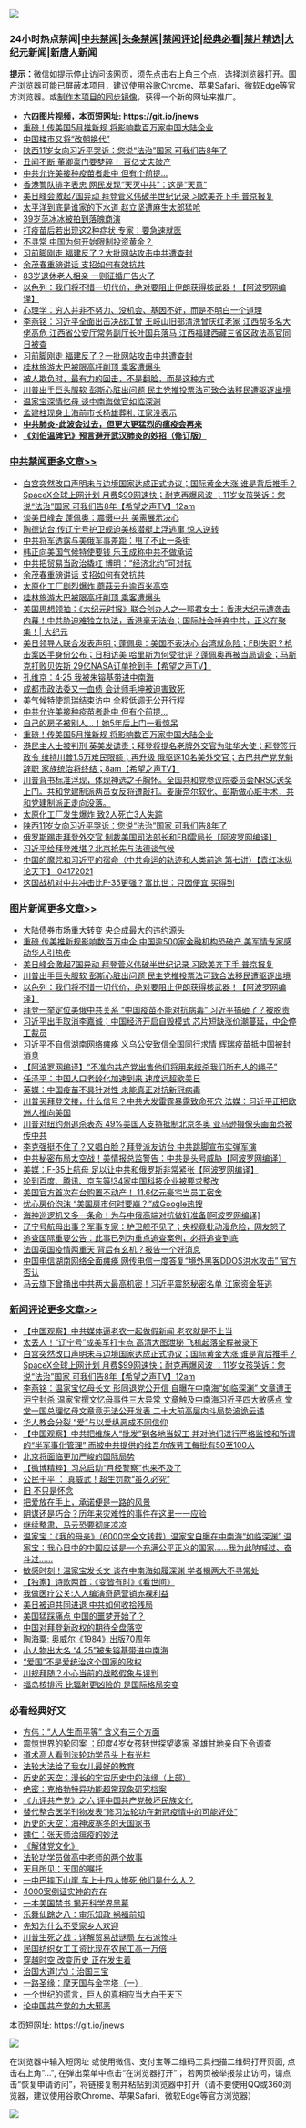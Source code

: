 ![](https://raw.githubusercontent.com/fqnews/bnews/master/64photo/fqnews-qr.jpg)

<div id="tt">
<h3>24小时热点禁闻|<a href="#%E4%B8%AD%E5%85%B1%E7%A6%81%E9%97%BB%E6%9B%B4%E5%A4%9A%E6%96%87%E7%AB%A0">中共禁闻</a>|<a href="#%E5%9B%BE%E7%89%87%E6%96%B0%E9%97%BB%E6%9B%B4%E5%A4%9A%E6%96%87%E7%AB%A0">头条禁闻</a>|<a href="#%E6%96%B0%E9%97%BB%E8%AF%84%E8%AE%BA%E6%9B%B4%E5%A4%9A%E6%96%87%E7%AB%A0">禁闻评论|<a href="#%E5%BF%85%E7%9C%8B%E7%BB%8F%E5%85%B8%E5%A5%BD%E6%96%87">经典必看|<a href="/video.md#%E7%A6%81%E7%89%87%E7%B2%BE%E9%80%89">禁片精选</a>|<a href="https://github.com/fqnews/djy/blob/master/gb/nf1351518.md#1">大纪元新闻</a>|<a href="https://github.com/fqnews/ntdtv/blob/master/gb/prog204.md#1">新唐人新闻</a></h3>
<div><b>提示：</b>微信如提示停止访问该网页，须先点击右上角三个点，选择浏览器打开。国产浏览器可能已屏蔽本项目，建议使用谷歌Chrome、苹果Safari、微软Edge等官方浏览器。或<a href="https://github.com/fqnews/bnews/blob/master/%E5%88%B6%E4%BD%9Cgit%E7%A6%81%E9%97%BB%E9%95%9C%E5%83%8F.md">制作本项目的同步镜像</a>，获得一个新的网址来推广。</div>
<ul>
<li><b><a href="http://d1.bdrive.tk/64.mp4" target="_blank">六四图片视频</a>，本页短网址: https://git.io/jnews</b></li>
<li><a href="/cbnews/20210417/1528373.md">重磅！传美国5月推新规 将影响数百万家中国大陆企业</a></li>
<li><a href="/finance/20210417/1528374.md">中国楼市又将“改朝换代”</a></li>
<li><a href="/cbnews/20210417/1528329.md">陕西11岁女向习近平哭诉：您说“法治”国家 可我们告8年了</a></li>
<li><a href="/comments/20210418/1528533.md">丑闻不断 董卿豪门要梦碎！ 百亿丈夫破产</a></li>
<li><a href="/cbnews/20210417/1528416.md">中共允许美接种疫苗者赴中 但有个前提…</a></li>
<li><a href="/cnnews/hknews/20210417/1528308.md">香港警队排字表忠 网民发现“天灭中共”：这是“天意”</a></li>
<li><a href="/topimagenews/20210418/1528546.md">美日峰会激起7国异动 拜登菅义伟破半世纪记录 习欧美齐下手 普京报复</a></li>
<li><a href="/headline/20210418/1528545.md">太平洋到底是谁家的下水道 赵立坚遭麻生太郎猛呛</a></li>
<li><a href="/yule/20210417/1528434.md">39岁范冰冰被拍到落魄商演</a></li>
<li><a href="/comments/20210418/1528519.md">打疫苗后若出现这2种症状 专家：要急速就医</a></li>
<li><a href="/cnnews/20210417/1528365.md">不寻常 中国为何开始限制投资黄金？</a></li>
<li><a href="/comments/20210417/1528378.md">习前脚刚走 福建反了？大批网站攻击中共遭查封</a></li>
<li><a href="/cbnews/20210418/1528600.md">余茂春重磅讲话 支招如何有效抗共</a></li>
<li><a href="/cnnews/20210417/1528375.md">83岁退休老人相亲 一则征婚广告火了</a></li>
<li><a href="/topimagenews/20210417/1528236.md">以色列：我们将不惜一切代价，绝对要阻止伊朗获得核武器！【阿波罗网编译】</a></li>
<li><a href="/funmedia/20210418/1528549.md">心理学：穷人并非不努力、没机会、基因不好，而是不明白一个道理</a></li>
<li><a href="/comments/20210417/1528285.md">李燕铭：习近平全面出击决战江曾 王岐山旧部清洗曾庆红老家 江西帮多名大佬高危 江西省公安厅常务副厅长叶国兵落马 江西福建西藏三省区政法高官同日被查</a></li>
<li><a href="/cnnews/20210418/1528473.md">习前脚刚走 福建反了？一批网站攻击中共遭查封</a></li>
<li><a href="/cbnews/20210418/1528598.md">桂林旅游大巴被限高杆削顶 乘客遭爆头</a></li>
<li><a href="/funmedia/20210418/1528548.md">被人欺负时，最有力的回击，不是翻脸，而是这种方式</a></li>
<li><a href="/topimagenews/20210418/1528510.md">川普出手巨头服软 彭斯心脏出问题 民主党推投票法可致合法移民遭驱逐出境</a></li>
<li><a href="/headline/20210418/1528547.md">温家宝深情忆母 谈中南海做官如临深渊</a></li>
<li><a href="/comments/20210417/1528377.md">孟建柱现身上海前市长杨雄葬礼 江家没表示</a></li>
<li><b><a href="/comments/20200211/1275071.md" target="_blank">中共肺炎-此波会过去，但更大更猛烈的瘟疫会再来</a></b></li>
<li><b><a href="/comments/20200207/1272816.md" target="_blank">《刘伯温碑记》预言避开武汉肺炎的妙招（修订版）</a></b></li>
</ul>
</div>

<div class="catlist">
<h3><a href="/cbnews/" target="_blank">中共禁闻</a><span><a href="/cbnews/" target="_blank" rel="nofollow">更多文章>></a></span></h3>
<ul>
<li><a href="/comments/20210418/1528766.md" target="_blank">白宫突然改口声明未与边境国家达成正式协议；国际黄金大涨 谁是背后推手？SpaceX全球上网计划 月费$99网速快；耐克再爆风波 ；11岁女孩哭诉：您说“法治”国家 可我们告8年【希望之声TV】12am</a></li>
<li><a href="/cbnews/20210418/1528753.md" target="_blank">谈美日峰会 蓬佩奥：震慑中共 美需展示决心</a></li>
<li><a href="/cbnews/20210418/1528750.md" target="_blank">陶德访台 传辽宁号护卫舰迫美核潜艇上浮逃窜 惊人逆转</a></li>
<li><a href="/cbnews/20210418/1528678.md" target="_blank">中共将军透露与美俄军事差距：甩了不止一条街</a></li>
<li><a href="/cbnews/20210418/1528642.md" target="_blank">韩正向美国气候特使要钱 乐玉成称中共不做承诺</a></li>
<li><a href="/cbnews/20210418/1528641.md" target="_blank">中共把贸易当政治撬杠 博明：“经济北约”可对抗</a></li>
<li><a href="/cbnews/20210418/1528600.md" target="_blank">余茂春重磅讲话 支招如何有效抗共</a></li>
<li><a href="/cbnews/20210418/1528599.md" target="_blank">太原化工厂剧烈爆炸 蘑菇云升逾百米高空</a></li>
<li><a href="/cbnews/20210418/1528598.md" target="_blank">桂林旅游大巴被限高杆削顶 乘客遭爆头</a></li>
<li><a href="/cbnews/20210418/1528595.md" target="_blank">美国思想领袖：《大纪元时报》联合创办人之一郭君女士：香港大纪元遭袭击内幕！中共胁迫难独立执法，香港毫无法治；国际社会唾弃中共，正义在聚集！| 大纪元</a></li>
<li><a href="/comments/20210418/1528559.md" target="_blank">美日领导人联合发表声明；蓬佩奥：美国不表决心 台湾就危险；FBI失职？枪击案凶手身份公布；日相访美 哈里斯为何受批评？蓬佩奥再被当局调查；马斯克打败贝佐斯 29亿NASA订单抢到手【希望之声TV】</a></li>
<li><a href="/cbnews/20210418/1528483.md" target="_blank">孔维京：4·25 我被朱镕基带进中南海</a></li>
<li><a href="/cbnews/20210418/1528482.md" target="_blank">成都市政法委又一血债 会计师毛坤被迫害致死</a></li>
<li><a href="/cbnews/20210418/1528471.md" target="_blank">美气候特使凯瑞结束访中 全程低调无公开行程</a></li>
<li><a href="/cbnews/20210417/1528416.md" target="_blank">中共允许美接种疫苗者赴中 但有个前提…</a></li>
<li><a href="/cbnews/20210417/1528384.md" target="_blank">自己的房子被别人…！她5年后上门一看惊呆</a></li>
<li><a href="/cbnews/20210417/1528373.md" target="_blank">重磅！传美国5月推新规 将影响数百万家中国大陆企业</a></li>
<li><a href="/comments/20210417/1528369.md" target="_blank">港民主人士被判刑  英美发谴责；拜登将提名老牌外交官为驻华大使；拜登签行政令 维持川普1.5万难民限额；再升级 俄驱逐10名美外交官；古巴共产党党魁辞职 家族统治将终结；8am【希望之声TV】</a></li>
<li><a href="/comments/20210417/1528353.md" target="_blank">川普背书标准浮现，体现神选之子胸怀。全国共和党参议院委员会NRSC送奖上门。共和党建制派两员女反将遭敲打。麦康奈尔软化、彭斯做心脏手术，共和党建制派正走向没落。</a></li>
<li><a href="/cbnews/20210417/1528330.md" target="_blank">太原化工厂发生爆炸 致2人死亡3人失踪</a></li>
<li><a href="/cbnews/20210417/1528329.md" target="_blank">陕西11岁女向习近平哭诉：您说“法治”国家 可我们告8年了</a></li>
<li><a href="/cbnews/20210417/1528295.md" target="_blank">俄罗斯踢走拜登外交官 制裁美国司法部长和FBI雷局长【阿波罗网编译】</a></li>
<li><a href="/cbnews/20210417/1528289.md" target="_blank">习近平给拜登难堪？北京抢先与法德谈气候</a></li>
<li><a href="/comments/20210417/1528251.md" target="_blank">中国的魔咒和习近平的宿命（中共命运的轨迹和人类前途  第七讲）【袁红冰纵论天下】 04172021</a></li>
<li><a href="/cbnews/20210417/1528217.md" target="_blank">这国战机对中共冲击比F-35更强？富比世：只因便宜 买得到</a></li>

</ul>
</div>
<div class="catlist">
<h3><a href="/topimagenews/" target="_blank">图片新闻</a><span><a href="/topimagenews/" target="_blank" rel="nofollow">更多文章>></a></span></h3>
<ul>
<li><a href="/topimagenews/20210418/1528749.md" target="_blank">大陆债券市场重大转变 央企成最大的违约源头</a></li>
<li><a href="/topimagenews/20210418/1528640.md" target="_blank">重磅 传美推新规影响数百万中企 中国逾500家金融机构恐破产 美军情专家感动华人引热传</a></li>
<li><a href="/topimagenews/20210418/1528546.md" target="_blank">美日峰会激起7国异动 拜登菅义伟破半世纪记录 习欧美齐下手 普京报复</a></li>
<li><a href="/topimagenews/20210418/1528510.md" target="_blank">川普出手巨头服软 彭斯心脏出问题 民主党推投票法可致合法移民遭驱逐出境</a></li>
<li><a href="/topimagenews/20210417/1528236.md" target="_blank">以色列：我们将不惜一切代价，绝对要阻止伊朗获得核武器！【阿波罗网编译】</a></li>
<li><a href="/topimagenews/20210417/1528095.md" target="_blank">拜登一举定位美俄中共关系 “中国疫苗不能对抗病毒” 习近平搞砸了？被脱责</a></li>
<li><a href="/topimagenews/20210416/1527678.md" target="_blank">习近平出手取消李嘉诚；中国经济开启自毁模式 芯片短缺涨价潮蔓延，中企停工裁员</a></li>
<li><a href="/topimagenews/20210416/1527579.md" target="_blank">习近平不自信湖南网络瘫痪 义乌公安致信全国同行求情 辉瑞疫苗抵中国被封消息</a></li>
<li><a href="/topimagenews/20210416/1527526.md" target="_blank">【阿波罗网编译】“不准向共产党出售他们将用来绞杀我们所有人的绳子”</a></li>
<li><a href="/topimagenews/20210416/1527443.md" target="_blank">任泽平：中国人口老龄化加速到来 速度远超欧美日</a></li>
<li><a href="/topimagenews/20210416/1527386.md" target="_blank">英媒：中国疫苗不具针对性 未能真正对抗新冠病毒</a></li>
<li><a href="/topimagenews/20210416/1527251.md" target="_blank">川普买拜登交接，什么信号？中共大发雷霆暴露致命死穴 法媒：习近平正把欧洲人推向美国</a></li>
<li><a href="/topimagenews/20210416/1527158.md" target="_blank">川普对纽约州追杀表态 49%美国人支持抵制北京冬奥 亚马逊摄像头画面恐被传中共</a></li>
<li><a href="/topimagenews/20210415/1526952.md" target="_blank">李克强挺不住了？又唱白脸？拜登派友访台 中共跳脚宣布实弹军演</a></li>
<li><a href="/topimagenews/20210415/1526825.md" target="_blank">中共秘密布局太空战！美情报总监警告：中共是头号威胁【阿波罗网编译】</a></li>
<li><a href="/topimagenews/20210415/1526807.md" target="_blank">美媒：F-35上航母 足以让中共和俄罗斯非常紧张【阿波罗网编译】</a></li>
<li><a href="/topimagenews/20210415/1526708.md" target="_blank">轮到百度、腾讯、京东等!34家中国科技企业被要求整改</a></li>
<li><a href="/topimagenews/20210415/1526605.md" target="_blank">美国官方首次在台购置不动产！ 11.6亿元豪宅当员工宿舍</a></li>
<li><a href="/topimagenews/20210415/1526369.md" target="_blank">忧心房价泡沫 “美国房市何时要崩？”成Google热搜</a></li>
<li><a href="/topimagenews/20210414/1526047.md" target="_blank">海神巡逻机又多一条命！为与中俄高端对抗做好准备[阿波罗网编译]</a></li>
<li><a href="/topimagenews/20210414/1525949.md" target="_blank">辽宁号航母出事？军事专家：护卫舰不见了；央视竟批动漫危险，网友怒了</a></li>
<li><a href="/topimagenews/20210414/1525833.md" target="_blank">追查国际重要公告：此事已列为重点追查案例，必将追查到底</a></li>
<li><a href="/topimagenews/20210414/1525717.md" target="_blank">法国英国疫情两重天 背后有玄机？报告一个好消息</a></li>
<li><a href="/topimagenews/20210414/1525699.md" target="_blank">中国电信湖南网络全面瘫痪 网传电信一度答复“境外黑客DDOS洪水攻击” 官方否认</a></li>
<li><a href="/topimagenews/20210413/1525276.md" target="_blank">马云旗下曾捅出中共两大最高机密！习近平震怒秘密名单 江家资金狂逃</a></li>

</ul>
</div>
<div class="catlist">
<h3><a href="/comments/" target="_blank">新闻评论</a><span><a href="/comments/" target="_blank" rel="nofollow">更多文章>></a></span></h3>
<ul>
<li><a href="/comments/20210418/1528782.md" target="_blank">【中国观察】中共媒体逼老农一起做假新闻 老农就是不上当</a></li>
<li><a href="/comments/20210418/1528776.md" target="_blank">太丢人！“辽宁号”成美军打卡点 高清大图泄秘 飞机起落全程被录下</a></li>
<li><a href="/comments/20210418/1528766.md" target="_blank">白宫突然改口声明未与边境国家达成正式协议；国际黄金大涨 谁是背后推手？SpaceX全球上网计划 月费$99网速快；耐克再爆风波 ；11岁女孩哭诉：您说“法治”国家 可我们告8年【希望之声TV】12am</a></li>
<li><a href="/comments/20210418/1528755.md" target="_blank">李燕铭：温家宝忆母长文 形同退党公开信 自曝在中南海“如临深渊” 文章遭王沪宁封杀 温家宝撰文忆母事件三大异常 文章触及中南海习近平四大敏感点 堂堂一国总理忆母文章竟无法公开发表 二十大前高层内斗局势波诡云谲</a></li>
<li><a href="/comments/20210418/1528731.md" target="_blank">华人教会分裂 “爱”与以爱纵恶成不同信仰</a></li>
<li><a href="/comments/20210418/1528727.md" target="_blank">【中国观察】中共把维族人“批发”到各地当奴工 并对他们进行严格监控和所谓的“半军事化管理” 而被中共提供的维吾尔族劳工每批有50至100人</a></li>
<li><a href="/comments/20210418/1528716.md" target="_blank">北京将面临更加严峻的国际局势</a></li>
<li><a href="/comments/20210418/1528715.md" target="_blank">【微博精粹】习总启动“月经警察”也来不及了</a></li>
<li><a href="/comments/20210418/1528714.md" target="_blank">公民于平 ： 真威武！超生罚款“虽久必究”</a></li>
<li><a href="/comments/20210418/1528713.md" target="_blank">旧 不只是怀念</a></li>
<li><a href="/comments/20210418/1528693.md" target="_blank">把爱放在手上，承诺便是一路的风景</a></li>
<li><a href="/comments/20210418/1528692.md" target="_blank">阴谋还是巧合？历年来灾难性的事件在这里一一应验</a></li>
<li><a href="/comments/20210418/1528691.md" target="_blank">继续整肃，马云恐要彻底凉凉</a></li>
<li><a href="/comments/20210418/1528676.md" target="_blank">温家宝：《我的母亲》（6000字全文转载）温家宝自曝在中南海“如临深渊” 温家宝：我心目中的中国应该是一个充满公平正义的国家……我为此呐喊过、奋斗过……</a></li>
<li><a href="/comments/20210418/1528668.md" target="_blank">敏感时刻！温家宝发长文 谈在中南海如履深渊 学者揭两大不寻常处</a></li>
<li><a href="/comments/20210418/1528667.md" target="_blank">【独家】诗歌两首：《变皆有时》《看世间》</a></li>
<li><a href="/comments/20210418/1528655.md" target="_blank">我做医疗公关:人人编演奇葩营销赤裸利益</a></li>
<li><a href="/comments/20210418/1528654.md" target="_blank">美日被迫共同进退 中共如何收拾残局</a></li>
<li><a href="/comments/20210418/1528653.md" target="_blank">美国猛踩痛点 中国的噩梦开始了？</a></li>
<li><a href="/comments/20210418/1528652.md" target="_blank">中国对拜登新政权的期待全盘落空</a></li>
<li><a href="/comments/20210418/1528651.md" target="_blank">陶海粟: 奥威尔《1984》出版70周年</a></li>
<li><a href="/comments/20210418/1528634.md" target="_blank">小人物出大名 “4.25”被朱镕基带进中南海</a></li>
<li><a href="/comments/20210418/1528627.md" target="_blank">“爱国”不是爱统治这个国家的政权</a></li>
<li><a href="/comments/20210418/1528626.md" target="_blank">川规拜随？小心当前的战略假象与误判</a></li>
<li><a href="/comments/20210418/1528625.md" target="_blank">福岛核排污 比辐射更凶险的 是国际格局突变</a></li>

</ul>
</div>

<div class="catlist">
<h3>必看经典好文</h3>
<ul>
<li><a href="/comments/20200720/1363377.md" target="_blank">方伟：“人人生而平等” 含义有三个方面</a></li>
<li><a href="/comments/20210307/1499941.md" target="_blank">震惊世界的轮回案 ：印度4岁女孩转世探望婆家 圣雄甘地亲自下令调查</a></li>
<li><a href="/comments/20200227/1284657.md" target="_blank">道术高人看到法轮功学员头上有光柱</a></li>
<li><a href="/cbnews/20200516/1329218.md" target="_blank">法轮大法给了我女儿最好的教育</a></li>
<li><a href="/tculture/20121025/73065.md" target="_blank">历史的天空：漫长的宇宙历史中的法缘（上部）</a></li>
<li><a href="/comments/20200705/783265.md" target="_blank">绝密：克格勃特异功能超常现象研究档案</a></li>
<li><a href="/bookonline/20131116/201050.md" target="_blank">《九评共产党》之六 评中国共产党破坏民族文化</a></li>
<li><a href="/comments/20210403/1518906.md" target="_blank">替代整合医学刊物发表“修习法轮功在新冠疫情中的可能好处”</a></li>
<li><a href="/tculture/xiulian/20170318/732480.md" target="_blank">历史的天空：海神波塞冬的天国家书</a></li>
<li><a href="/comments/20200224/1282494.md" target="_blank">魏仁：张天师治瘟疫的妙法</a></li>
<li><a href="/bookwiki/20130610/138400.md" target="_blank">《解体党文化》</a></li>
<li><a href="/comments/20200629/1352533.md" target="_blank">法轮功学员做高中老师的两个故事</a></li>
<li><a href="/tculture/20180919/1000196.md" target="_blank">天目所见：天国的嘱托</a></li>
<li><a href="/cbnews/20200611/1343057.md" target="_blank">一中巴摔下山崖 车上十四人惨死 他们是什么人？</a></li>
<li><a href="/lifebaike/20201113/1430218.md" target="_blank">4000案例证实神的存在</a></li>
<li><a href="/lifebaike/20210222/1491794.md" target="_blank">一本美国禁书 揭开科学界黑幕</a></li>
<li><a href="/tculture/20170717/792953.md" target="_blank">乐舞仙踪之八：审乐知政 祸福前知</a></li>
<li><a href="/comments/20200620/1346848.md" target="_blank">先知为什么不受家乡人欢迎</a></li>
<li><a href="/comments/20200908/1392745.md" target="_blank">川普生死之战：详解贸易战谜局 左右派惨斗</a></li>
<li><a href="/lifebaike/20200515/1328783.md" target="_blank">民国纺织女工工资比现在农民工高一万倍</a></li>
<li><a href="/comments/20200626/1259925.md" target="_blank">穿越时空 改变历史 正在发生着</a></li>
<li><a href="/cbnews/20180312/913459.md" target="_blank">治国大道(六)：治国三宝</a></li>
<li><a href="/tculture/20160806/568214.md" target="_blank">一路圣缘：摩天国与金字塔（一）</a></li>
<li><a href="/comments/20200621/1348067.md" target="_blank">一个世纪的谎言，巨人的真相应当大白于天下</a></li>
<li><a href="/comments/20200717/1361899.md" target="_blank">论中国共产党的九大邪恶</a></li>

</ul>
</div>

本页短网址: https://git.io/jnews

![](https://raw.githubusercontent.com/fqnews/bnews/master/64photo/fqnews-qr.jpg)

在浏览器中输入短网址 或使用微信、支付宝等二维码工具扫描二维码打开页面, 点击右上角"...", 在弹出菜单中点击“在浏览器打开”； 若网页被举报禁止访问，请点击“恢复申请访问”，将链接复制并粘贴到浏览器中打开（请不要使用QQ或360浏览器，建议使用谷歌Chrome、苹果Safari、微软Edge等官方浏览器）

![](https://raw.githubusercontent.com/fqnews/bnews/master/64photo/wx.jpg)